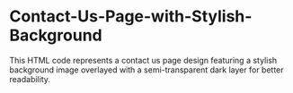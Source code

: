 # Contact-Us-Page-with-Stylish-Background
 This HTML code represents a contact us page design featuring a stylish background image overlayed with a semi-transparent dark layer for better readability. 
